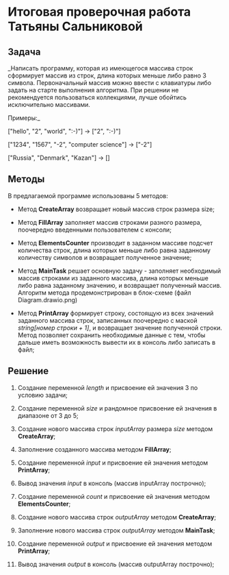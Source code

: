 # Итоговая проверочная работа Татьяны Сальниковой

## Задача

\_Написать программу, которая из имеющегося массива строк сформирует массив из строк, длина которых меньше либо равно 3 символа. Первоначальный массив можно ввести с клавиатуры либо задать на старте выполнения алгоритма. При решении не рекомендуется пользоваться коллекциями, лучше обойтись исключительно массивами.

Примеры:\_

["hello", "2", "world", ":-)"] -> ["2", ":-)"]

["1234", "1567", "-2", "computer science"] -> ["-2"]

["Russia", "Denmark", "Kazan"] -> []

## Методы

В предлагаемой программе использованы 5 методов:

- Метод **CreateArray** возвращает новый массив строк размера size;

- Метод **FillArray** заполняет массив строками разного размера, поочередно введенными пользователем с консоли;

- Метод **ElementsCounter** производит в заданном массиве подсчет количества строк, длина которых меньше либо равна заданному количеству символов и возвращает полученное значение;

* Метод **MainTask** решает основную задачу - заполняет необходимый массив строками из заданного массива, длина которых меньше либо равна заданному значению, и возвращает полученный массив. Алгоритм метода продемонстрирован в блок-схеме (файл Diagram.drawio.png)

* Метод **PrintArray** формирует строку, состоящую из всех значений заданного массива строк, записанных поочередно с маской _string[номер строки + 1]_, и возвращает значение полученной строки. Метод позволяет сохранить необходимые данные с тем, чтобы дальше иметь возможность вывести их в консоль либо записать в файл;

## Решение

1. Создание переменной _length_ и присвоение ей значения 3 по условию задачи;

2. Создание переменной _size_ и рандомное присвоение ей значения в диапазоне от 3 до 5;

3. Создание нового массива строк _inputArray_ размера _size_ методом **CreateArray**;

4. Заполнение созданного массива методом **FillArray**;

5. Создание переменной _input_ и присвоение ей значения методом **PrintArray**;

6. Вывод значения _input_ в консоль (массив inputArray построчно);

7. Создание переменной _count_ и присвоение ей значения методом **ElementsCounter**;

8. Создание нового массива строк _outputArray_ методом **CreateArray**;

9. Заполнение нового массива строк _outputArray_ методом **MainTask**;

10. Создание переменной _output_ и присвоение ей значения методом **PrintArray**;

11. Вывод значения _output_ в консоль (массив outputArray построчно);
